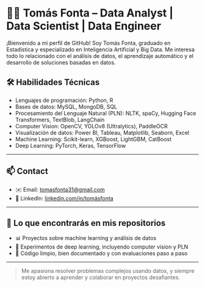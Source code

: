 # 👨‍💻 Tomás Fonta – Data Analyst | Data Scientist | Data Engineer

¡Bienvenido a mi perfil de GitHub! Soy Tomás Fonta, graduado en Estadística y especializado en Inteligencia Artificial y Big Data. Me interesa todo lo relacionado con el análisis de datos, el aprendizaje automático y el desarrollo de soluciones basadas en datos.

## 🛠 Habilidades Técnicas

- Lenguajes de programación: Python, R
- Bases de datos: MySQL, MongoDB, SQL
- Procesamiento del Lenguaje Natural (PLN): NLTK, spaCy, Hugging Face Transformers, TextBlob, LangChain
- Computer Vision: OpenCV, YOLOv8 (Ultralytics), PaddleOCR
- Visualización de datos: Power BI, Tableau, Matplotlib, Seaborn, Excel
- Machine Learning: Scikit-learn, XGBoost, LightGBM, CatBoost
- Deep Learning: PyTorch, Keras, TensorFlow

---

## 📫 Contact

- ✉️ Email: tomasfonta31@gmail.com  
- 🔗 LinkedIn: [linkedin.com/in/tomásfonta](https://www.linkedin.com/in/tomasfonta/)

---

## 🚀 Lo que encontrarás en mis repositorios

- 📊 Proyectos sobre machine learning y análisis de datos
- 🧠 Experimentos de deep learning, incluyendo computer vision y PLN
- 📁 Código limpio, bien documentado y con evaluaciones paso a paso

---

> Me apasiona resolver problemas complejos usando datos, y siempre estoy abierto a aprender y colaborar en proyectos desafiantes.

